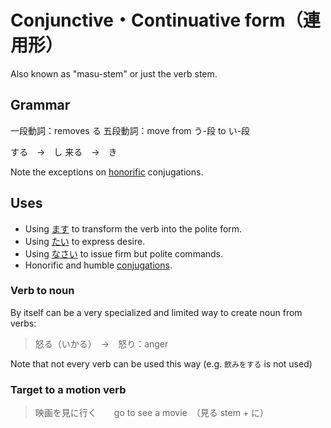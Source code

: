 # Conjunctive・Continuative form（連用形）

Also known as "masu-stem" or just the verb stem.

## Grammar

一段動詞：removes る
五段動詞：move from う-段 to い-段

する　→　し
来る　→　き

Note the exceptions on [honorific](politeness-forms) conjugations.

## Uses

- Using [ます](・ます) to transform the verb into the polite form.
- Using [たい](・たい) to express desire.
- Using [なさい](・なさい) to issue firm but polite commands.
- Honorific and humble [conjugations](politeness-conjugation).

### Verb to noun

By itself can be a very specialized and limited way to create noun from verbs:

> 怒る（いかる）　→　怒り：anger

Note that not every verb can be used this way (e.g. `飲みをする` is not used)

### Target to a motion verb

> 映画を見に行く　　go to see a movie　（見る stem + に）
